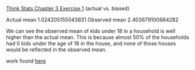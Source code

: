 [Think Stats Chapter 3 Exercise 1](http://greenteapress.com/thinkstats2/html/thinkstats2004.html#toc31) (actual vs. biased)

Actual mean 1.024205155043831
Observed mean 2.403679100664282

We can see the observed mean of kids under 18 in a household is well higher than the actual mean. This is because almost 50% of the households had 0 kids under the age of 18 in the house, and none of those houses would be reflected in the observed mean. 

work found [here](/thinkstats_2/code/ryan-ch3-ex1.ipynb)
